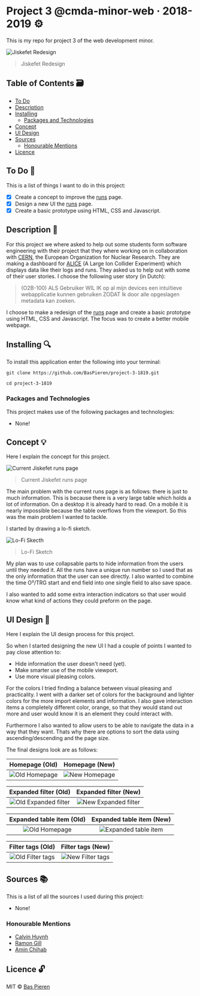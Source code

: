 # Project 3 @cmda-minor-web · 2018-2019 ⚙️

This is my repo for project 3 of the web development minor.

![Jiskefet Redesign](https://i.imgur.com/WFCIds2.png)
> Jiskefet Redesign

## Table of Contents 🗃
* [To Do](#to-do-)
* [Description](#description-)
* [Installing](#installing-)
  * [Packages and Technologies](#packages-and-technologies)
* [Concept](#concept-)
* [UI Design](#ui-design-)
* [Sources](#sources-)
  * [Honourable Mentions](#honourable-mentions)
* [Licence](#licence-)

## To Do 📌
This is a list of things I want to do in this project:

- [X] Create a concept to improve the [runs](http://cmd.jiskefet.io/runs?pageSize=16&pageNumber=1) page.
- [X] Design a new UI the [runs](http://cmd.jiskefet.io/runs?pageSize=16&pageNumber=1) page.
- [X] Create a basic prototype using HTML, CSS and Javascript. 

## Description 📝
For this project we where asked to help out some students form software engineering with their project that they where working on in collaboration with [CERN](https://home.cern/), the European Organization for Nuclear Research. They are making a dashboard for [ALICE](https://home.cern/science/experiments/alice) (A Large Ion Collider Experiment) which displays data like their logs and runs. They asked us to help out with some of their user stories. I choose the following user story (in Dutch):

> (O2B-100) ALS Gebruiker WIL IK op al mijn devices een intuïtieve webapplicatie kunnen gebruiken ZODAT Ik door alle opgeslagen metadata kan zoeken.

I choose to make a redesign of the [runs](http://cmd.jiskefet.io/runs?pageSize=16&pageNumber=1) page and create a basic prototype using HTML, CSS and Javascript. The focus was to create a better mobile webpage.

## Installing 🔍
To install this application enter the following into your terminal:
```
git clone https://github.com/BasPieren/project-3-1819.git

cd project-3-1819
```

### Packages and Technologies
This project makes use of the following packages and technologies:

  * None!

## Concept 💡
Here I explain the concept for this project.

![Current Jiskefet runs page](https://i.imgur.com/DPIAViT.png)
> Current Jiskefet runs page

The main problem with the current runs page is as follows: there is just to much information. This is because there is a very large table which holds a lot of information. On a desktop it is already hard to read. On a mobile it is nearly impossible because the table overflows from the viewport. So this was the main problem I wanted to tackle.

I started by drawing a lo-fi sketch.

![Lo-Fi Skecth](https://i.imgur.com/fR2AhbT.jpg)
> Lo-Fi Sketch

My plan was to use collapsable parts to hide information from the users until they needed it. All the runs have a unique run number so I used that as the only information that the user can see directly. I also wanted to combine the time O&#178;/TRG start and end field into one single field to also save space.  

I also wanted to add some extra interaction indicators so that user would know what kind of actions they could preform on the page.

## UI Design 🎨
Here I explain the UI design process for this project.

So when I started designing the new UI I had a couple of points I wanted to pay close attention to:

  * Hide information the user doesn't need (yet).
  * Make smarter use of the mobile viewport.
  * Use more visual pleasing colors.

For the colors I tried finding a balance between visual pleasing and practicality. I went with a darker set of colors for the background and lighter colors for the more import elements and information. I also gave interaction items a completely different color, orange, so that they would stand out more and user would know it is an element they could interact with.

Furthermore I also wanted to allow users to be able to navigate the data in a way that they want. Thats why there are options to sort the data using ascending/descending and the page size.

The final designs look are as follows:

Homepage (Old)                                    |  Homepage (New)
:------------------------------------------------:|:-------------------------:
![Old Homepage](https://i.imgur.com/BEFktlK.jpg)  |  ![New Homepage](https://i.imgur.com/bTE4JuL.jpg)

Expanded filter (Old)                                    |  Expanded filter (New)
:-------------------------------------------------------:|:-------------------------:
![Old Expanded filter](https://i.imgur.com/3xKdJuB.jpg)  |  ![New Expanded filter](https://i.imgur.com/1tYeIq9.jpg)

Expanded table item (Old)                         |  Expanded table item (New)
:------------------------------------------------:|:-------------------------:
![Old Homepage](https://i.imgur.com/BEFktlK.jpg)  |  ![Expanded table item](https://i.imgur.com/Tdxq7VA.jpg)

Filter tags (Old)                                    |  Filter tags (New)
:---------------------------------------------------:|:-------------------------:
![Old Filter tags](https://i.imgur.com/Mu9gFLy.jpg)  |  ![New Filter tags](https://i.imgur.com/2dcJQly.jpg)


## Sources 📚
This is a list of all the sources I used during this project:

  * None!

### Honourable Mentions

  * [Calvin Huynh](https://github.com/CalvinHuynh)
  * [Ramon Gill](https://github.com/RamonG92)
  * [Amin Chihab](https://github.com/aminChihab)

## Licence 🔓
MIT © [Bas Pieren](https://github.com/BasPieren)
